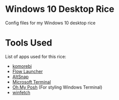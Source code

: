 # Windows 10 Desktop Rice
Config files for my Windows 10 desktop rice

# Tools Used
List of apps used for this rice:
- [komorebi](https://github.com/LGUG2Z/komorebi)
- [Flow Launcher](https://www.flowlauncher.com/)
- [AltSnap](https://github.com/RamonUnch/AltSnap)
- [Microsoft Terminal](https://github.com/microsoft/terminal)
- [Oh My Posh](https://ohmyposh.dev/) (For styling Windows Terminal)
- [winfetch](https://github.com/lptstr/winfetch)
